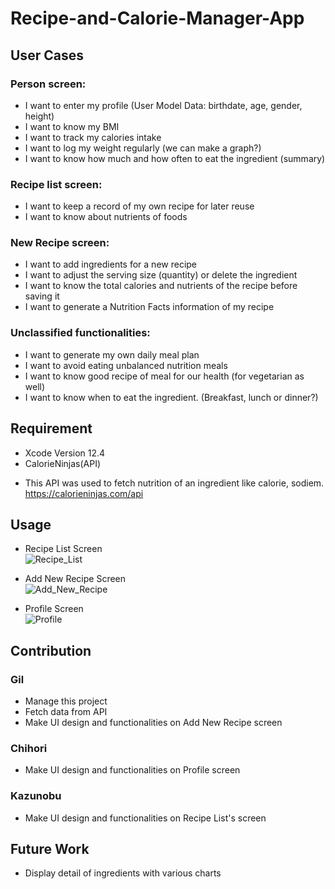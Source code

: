 #  Recipe-and-Calorie-Manager-App

## User Cases
### Person screen:  
* I want to enter my profile (User Model Data: birthdate, age, gender, height)  
* I want to know my BMI  
* I want to track my calories intake  
* I want to log my weight regularly (we can make a graph?)  
* I want to know how much and how often to eat the ingredient (summary)  

### Recipe list screen:  
* I want to keep a record of my own recipe for later reuse  
* I want to know about nutrients of foods  

### New Recipe screen:  
* I want to add ingredients for a new recipe  
* I want to adjust the serving size (quantity) or delete the ingredient  
* I want to know the total calories and nutrients of the recipe before saving it  
* I want to generate a Nutrition Facts information of my recipe  

### Unclassified functionalities:  
* I want to generate my own daily meal plan  
* I want to avoid eating unbalanced nutrition meals  
* I want to know good recipe of meal for our health (for vegetarian as well)  
* I want to know when to eat the ingredient. (Breakfast, lunch or dinner?)  

## Requirement  
* Xcode Version 12.4  
* CalorieNinjas(API)  
- This API was used to fetch nutrition of an ingredient like calorie, sodiem.
https://calorieninjas.com/api  

## Usage  
* Recipe List Screen  
![Recipe_List](https://user-images.githubusercontent.com/37167797/106679592-e0134080-6571-11eb-951c-730b5e52b3aa.gif)  


* Add New Recipe Screen  
![Add_New_Recipe](https://user-images.githubusercontent.com/37167797/106701119-fed9fd00-659a-11eb-9d9b-a61c29319f59.gif)  


* Profile Screen  
![Profile](https://user-images.githubusercontent.com/37167797/106717769-00182380-65b5-11eb-8d79-053719bf449f.gif)  


## Contribution  
### Gil  
* Manage this project  
* Fetch data from API  
* Make UI design and functionalities on Add New Recipe screen  

### Chihori  
* Make UI design and functionalities on Profile screen  

### Kazunobu  
* Make UI design and functionalities on Recipe List's screen  


## Future Work
* Display detail of ingredients with various charts
